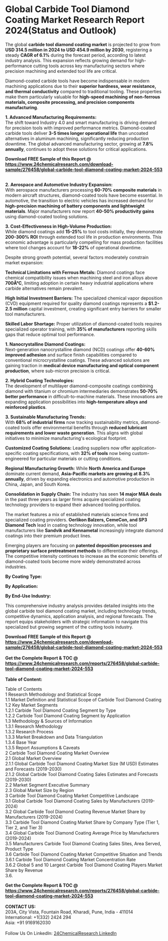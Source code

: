 <h1>Global Carbide Tool Diamond Coating Market Research Report 2024(Status and Outlook)</h1><p>The global <strong>carbide tool diamond coating market</strong> is projected to grow from <strong>USD 314.5 million in 2024 to USD 454.9 million by 2030</strong>, registering a steady <strong>CAGR of 6.1%</strong> during the forecast period, according to latest industry analysis. This expansion reflects growing demand for high-performance cutting tools across key manufacturing sectors where precision machining and extended tool life are critical.</p><p>Diamond-coated carbide tools have become indispensable in modern machining applications due to their <strong>superior hardness, wear resistance, and thermal conductivity</strong> compared to traditional tooling. These properties make them particularly valuable for <strong>high-speed machining of non-ferrous materials, composite processing, and precision components manufacturing</strong>.</p><p><strong>1. Advanced Manufacturing Requirements:</strong><br>
The shift toward Industry 4.0 and smart manufacturing is driving demand for precision tools with improved performance metrics. Diamond-coated carbide tools deliver <strong>3-5 times longer operational life</strong> than uncoated alternatives in aluminum machining, significantly reducing production downtime. The global advanced manufacturing sector, growing at <strong>7.8% annually</strong>, continues to adopt these solutions for critical applications.</p><div><b>Download FREE Sample of this Report @ 
            <a href="https://www.24chemicalresearch.com/download-sample/276458/global-carbide-tool-diamond-coating-market-2024-553">
            https://www.24chemicalresearch.com/download-sample/276458/global-carbide-tool-diamond-coating-market-2024-553</a></b></div><br><p><strong>2. Aerospace and Automotive Industry Expansion:</strong><br>
With aerospace manufacturers processing <strong>60-70% composite materials</strong> in modern aircraft structures, diamond-coated tools have become essential. In automotive, the transition to electric vehicles has increased demand for <strong>high-precision machining of battery components and lightweight materials</strong>. Major manufacturers now report <strong>40-50% productivity gains</strong> using diamond-coated tooling solutions.</p><p><strong>3. Cost-Effectiveness in High-Volume Production:</strong><br>
While diamond coatings add <strong>15-25%</strong> to tool costs initially, they demonstrate <strong>200-300% ROI</strong> through extended tool life in production environments. This economic advantage is particularly compelling for mass production facilities where tool changes account for <strong>18-22%</strong> of operational downtime.</p><p>Despite strong growth potential, several factors moderately constrain market expansion:</p><p><strong>Technical Limitations with Ferrous Metals:</strong> Diamond coatings face chemical compatibility issues when machining steel and iron alloys above <strong>700Â°C</strong>, limiting adoption in certain heavy industrial applications where carbide alternatives remain prevalent.</p><p><strong>High Initial Investment Barriers:</strong> The specialized chemical vapor deposition (CVD) equipment required for quality diamond coatings represents a <strong>$1.2-2.5 million</strong> capital investment, creating significant entry barriers for smaller tool manufacturers.</p><p><strong>Skilled Labor Shortage:</strong> Proper utilization of diamond-coated tools requires specialized operator training, with <strong>35% of manufacturers</strong> reporting skills gaps that reduce optimal tool performance.</p><p><strong>1. Nanocrystalline Diamond Coatings:</strong><br>
Next-generation nanocrystalline diamond (NCD) coatings offer <strong>40-60% improved adhesion</strong> and surface finish capabilities compared to conventional microcrystalline coatings. These advanced solutions are gaining traction in <strong>medical device manufacturing and optical component production</strong>, where sub-micron precision is critical.</p><p><strong>2. Hybrid Coating Technologies:</strong><br>
The development of multilayer diamond-composite coatings combining diamond with titanium or chromium intermediaries demonstrates <strong>50-70% better performance</strong> in difficult-to-machine materials. These innovations are expanding application possibilities into <strong>high-temperature alloys and reinforced plastics</strong>.</p><p><strong>3. Sustainable Manufacturing Trends:</strong><br>
With <strong>68% of industrial firms</strong> now tracking sustainability metrics, diamond-coated tools offer environmental benefits through <strong>reduced lubricant requirements and lower waste generation</strong>. This aligns with global initiatives to minimize manufacturing's ecological footprint.</p><p><strong>Customized Coating Solutions:</strong> Leading suppliers now offer application-specific coating specifications, with <strong>32% of tools</strong> now being custom-engineered for particular materials or cutting conditions.</p><p><strong>Regional Manufacturing Growth:</strong> While <strong>North America and Europe</strong> dominate current demand, <strong>Asia-Pacific markets are growing at 8.3% annually</strong>, driven by expanding electronics and automotive production in China, Japan, and South Korea.</p><p><strong>Consolidation in Supply Chain:</strong> The industry has seen <strong>14 major M&amp;A deals</strong> in the past three years as larger firms acquire specialized coating technology providers to expand their advanced tooling portfolios.</p><p>The market features a mix of established materials science firms and specialized coating providers. <strong>Oerlikon Balzers, CemeCon, and SP3 Diamond Tech</strong> lead in coating technology innovation, while tool manufacturers like <strong>Sandvik and Kennametal</strong> increasingly integrate diamond coatings into their premium product lines.</p><p>Emerging players are focusing on <strong>patented deposition processes and proprietary surface pretreatment methods</strong> to differentiate their offerings. The competitive intensity continues to increase as the economic benefits of diamond-coated tools become more widely demonstrated across industries.</p><p><strong>By Coating Type:</strong></p><p><strong>By Application:</strong></p><p><strong>By End-Use Industry:</strong></p><p>This comprehensive industry analysis provides detailed insights into the global carbide tool diamond coating market, including technology trends, competitive dynamics, application analysis, and regional forecasts. The report equips stakeholders with strategic information to navigate this specialized but growing segment of the cutting tools industry.</p><div><b>Download FREE Sample of this Report @ 
            <a href="https://www.24chemicalresearch.com/download-sample/276458/global-carbide-tool-diamond-coating-market-2024-553">
            https://www.24chemicalresearch.com/download-sample/276458/global-carbide-tool-diamond-coating-market-2024-553</a></b></div><br><div><b>Get the Complete Report & TOC @ 
            <a href="https://www.24chemicalresearch.com/reports/276458/global-carbide-tool-diamond-coating-market-2024-553">
            https://www.24chemicalresearch.com/reports/276458/global-carbide-tool-diamond-coating-market-2024-553</a></b></div><br>
            <b>Table of Content:</b><p>Table of Contents<br />
1 Research Methodology and Statistical Scope<br />
1.1 Market Definition and Statistical Scope of Carbide Tool Diamond Coating<br />
1.2 Key Market Segments<br />
1.2.1 Carbide Tool Diamond Coating Segment by Type<br />
1.2.2 Carbide Tool Diamond Coating Segment by Application<br />
1.3 Methodology & Sources of Information<br />
1.3.1 Research Methodology<br />
1.3.2 Research Process<br />
1.3.3 Market Breakdown and Data Triangulation<br />
1.3.4 Base Year<br />
1.3.5 Report Assumptions & Caveats<br />
2 Carbide Tool Diamond Coating Market Overview<br />
2.1 Global Market Overview<br />
2.1.1 Global Carbide Tool Diamond Coating Market Size (M USD) Estimates and Forecasts (2019-2030)<br />
2.1.2 Global Carbide Tool Diamond Coating Sales Estimates and Forecasts (2019-2030)<br />
2.2 Market Segment Executive Summary<br />
2.3 Global Market Size by Region<br />
3 Carbide Tool Diamond Coating Market Competitive Landscape<br />
3.1 Global Carbide Tool Diamond Coating Sales by Manufacturers (2019-2024)<br />
3.2 Global Carbide Tool Diamond Coating Revenue Market Share by Manufacturers (2019-2024)<br />
3.3 Carbide Tool Diamond Coating Market Share by Company Type (Tier 1, Tier 2, and Tier 3)<br />
3.4 Global Carbide Tool Diamond Coating Average Price by Manufacturers (2019-2024)<br />
3.5 Manufacturers Carbide Tool Diamond Coating Sales Sites, Area Served, Product Type<br />
3.6 Carbide Tool Diamond Coating Market Competitive Situation and Trends<br />
3.6.1 Carbide Tool Diamond Coating Market Concentration Rate<br />
3.6.2 Global 5 and 10 Largest Carbide Tool Diamond Coating Players Market Share by Revenue<br />
3.6.</p><div><b>Get the Complete Report & TOC @ 
            <a href="https://www.24chemicalresearch.com/reports/276458/global-carbide-tool-diamond-coating-market-2024-553">
            https://www.24chemicalresearch.com/reports/276458/global-carbide-tool-diamond-coating-market-2024-553</a></b></div><br><b>CONTACT US:</b><br>
            203A, City Vista, Fountain Road, Kharadi, Pune, India - 411014<br>
            International: +1(332) 2424 294<br>
            Asia: +91 9169162030 <br><br>
            Follow Us On LinkedIn: <a href="https://www.linkedin.com/company/24chemicalresearch/">24ChemicalResearch LinkedIn</a>